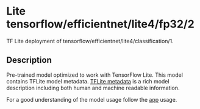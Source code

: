 # Lite tensorflow/efficientnet/lite4/fp32/2
TF Lite deployment of tensorflow/efficientnet/lite4/classification/1.

<!-- asset-path: legacy -->
<!-- parent-model: tensorflow/efficientnet/lite4/classification/1 -->
<!-- interactive-model-name: tflite_image_classifier -->

## Description
Pre-trained model optimized to work with TensorFlow Lite.
This model contains TFLite model metadata.
[TFLite metadata](https://www.tensorflow.org/lite/convert/metadata) is a rich
model description including both human and machine readable information.

For a good understanding of the model usage follow the
[app](https://github.com/tensorflow/examples/blob/master/lite/examples/image_classification/android/lib_support/src/main/java/org/tensorflow/lite/examples/classification/tflite/Classifier.java)
usage.
